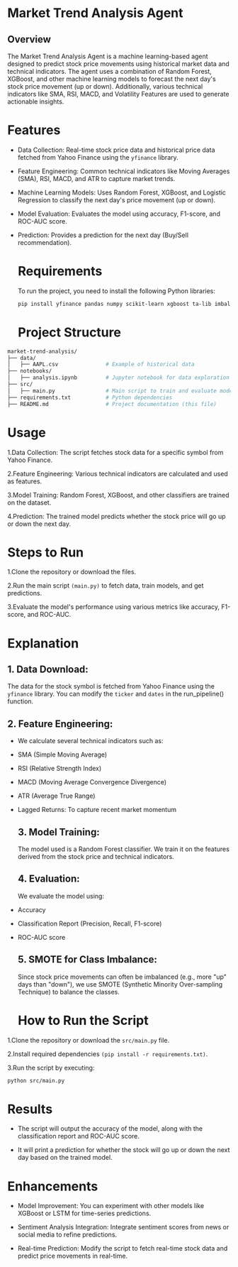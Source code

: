 # Market Trend Analysis Agent

## Overview

The Market Trend Analysis Agent is a machine learning-based agent designed to predict stock price movements using historical market data and technical indicators. The agent uses a combination of Random Forest, XGBoost, and other machine learning models to forecast the next day's stock price movement (up or down). Additionally, various technical indicators like SMA, RSI, MACD, and Volatility Features are used to generate actionable insights.

# Features

- Data Collection: Real-time stock price data and historical price data fetched from Yahoo Finance using the `yfinance` library.

- Feature Engineering: Common technical indicators like Moving Averages (SMA), RSI, MACD, and ATR to capture market trends.

- Machine Learning Models: Uses Random Forest, XGBoost, and Logistic Regression to classify the next day's price movement (up or down).

- Model Evaluation: Evaluates the model using accuracy, F1-score, and ROC-AUC score.

- Prediction: Provides a prediction for the next day (Buy/Sell recommendation).

  # Requirements

  To run the project, you need to install the following Python libraries:
  ~~~bash
  pip install yfinance pandas numpy scikit-learn xgboost ta-lib imbalanced-learn matplotlib
  ~~~

  # Project Structure
~~~bash
market-trend-analysis/
├── data/
│   ├── AAPL.csv               # Example of historical data
├── notebooks/
│   ├── analysis.ipynb         # Jupyter notebook for data exploration and analysis
├── src/
│   ├── main.py                # Main script to train and evaluate models
├── requirements.txt           # Python dependencies
├── README.md                  # Project documentation (this file)
~~~

# Usage

1.Data Collection: The script fetches stock data for a specific symbol from Yahoo Finance.

2.Feature Engineering: Various technical indicators are calculated and used as features.

3.Model Training: Random Forest, XGBoost, and other classifiers are trained on the dataset.

4.Prediction: The trained model predicts whether the stock price will go up or down the next day.

# Steps to Run

1.Clone the repository or download the files.

2.Run the main script `(main.py)` to fetch data, train models, and get predictions.

3.Evaluate the model's performance using various metrics like accuracy, F1-score, and ROC-AUC.

# Explanation

## 1. Data Download:

The data for the stock symbol is fetched from Yahoo Finance using the `yfinance` library. You can modify the `ticker` and `dates` in the run_pipeline() function.

## 2. Feature Engineering:

- We calculate several technical indicators such as:

- SMA (Simple Moving Average)

- RSI (Relative Strength Index)

- MACD (Moving Average Convergence Divergence)

- ATR (Average True Range)

- Lagged Returns: To capture recent market momentum

  ## 3. Model Training:

  The model used is a Random Forest classifier. We train it on the features derived from the stock price and technical indicators.

  ## 4. Evaluation:

  We evaluate the model using:

- Accuracy

- Classification Report (Precision, Recall, F1-score)

- ROC-AUC score

  ## 5. SMOTE for Class Imbalance:

  Since stock price movements can often be imbalanced (e.g., more "up" days than "down"), we use SMOTE (Synthetic Minority Over-sampling Technique) to balance the classes.

  # How to Run the Script

1.Clone the repository or download the `src/main.py` file.

2.Install required dependencies `(pip install -r requirements.txt)`.

3.Run the script by executing:
~~~bash
python src/main.py
~~~

# Results

- The script will output the accuracy of the model, along with the classification report and ROC-AUC score.

- It will print a prediction for whether the stock will go up or down the next day based on the trained model.

# Enhancements

- Model Improvement: You can experiment with other models like XGBoost or LSTM for time-series predictions.

- Sentiment Analysis Integration: Integrate sentiment scores from news or social media to refine predictions.

- Real-time Prediction: Modify the script to fetch real-time stock data and predict price movements in real-time.
